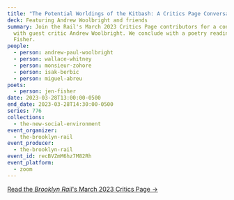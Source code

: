 ```yaml
---
title: "The Potential Worldings of the Kitbash: A Critics Page Conversation"
deck: Featuring Andrew Woolbright and friends
summary: Join the Rail's March 2023 Critics Page contributors for a conversation
  with guest critic Andrew Woolbright. We conclude with a poetry reading by Jen
  Fisher.
people:
  - person: andrew-paul-woolbright
  - person: wallace-whitney
  - person: monsieur-zohore
  - person: isak-berbic
  - person: miguel-abreu
poets:
  - person: jen-fisher
date: 2023-03-28T13:00:00-0500
end_date: 2023-03-28T14:30:00-0500
series: 776
collections:
  - the-new-social-environment
event_organizer:
  - the-brooklyn-rail
event_producer:
  - the-brooklyn-rail
event_id: recBVZmM6hz7M82Rh
event_platform:
  - zoom
---
```

[Read the *Brooklyn Rail*'s March 2023 Critics Page →](https://brooklynrail.org/2023/3/criticspage)

